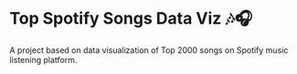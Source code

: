 # Top Spotify Songs Data Viz 🎶🎧
A project based on data visualization of Top 2000 songs on Spotify music listening platform.
